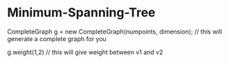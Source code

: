 # Minimum-Spanning-Tree
CompleteGraph g = new CompleteGraph(numpoints, dimension); // this will generate a complete graph for you

g.weight(1,2) // this will give weight between v1 and v2 
